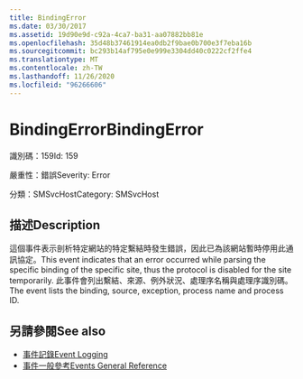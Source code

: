 ```yaml
---
title: BindingError
ms.date: 03/30/2017
ms.assetid: 19d90e9d-c92a-4ca7-ba31-aa07882bb81e
ms.openlocfilehash: 35d48b37461914ea0db2f9bae0b700e3f7eba16b
ms.sourcegitcommit: bc293b14af795e0e999e3304dd40c0222cf2ffe4
ms.translationtype: MT
ms.contentlocale: zh-TW
ms.lasthandoff: 11/26/2020
ms.locfileid: "96266606"
---
```

# <a name="bindingerror"></a><span data-ttu-id="ad40b-102">BindingError</span><span class="sxs-lookup"><span data-stu-id="ad40b-102">BindingError</span></span>

<span data-ttu-id="ad40b-103">識別碼：159</span><span class="sxs-lookup"><span data-stu-id="ad40b-103">Id: 159</span></span>  
  
 <span data-ttu-id="ad40b-104">嚴重性：錯誤</span><span class="sxs-lookup"><span data-stu-id="ad40b-104">Severity: Error</span></span>  
  
 <span data-ttu-id="ad40b-105">分類：SMSvcHost</span><span class="sxs-lookup"><span data-stu-id="ad40b-105">Category: SMSvcHost</span></span>  
  
## <a name="description"></a><span data-ttu-id="ad40b-106">描述</span><span class="sxs-lookup"><span data-stu-id="ad40b-106">Description</span></span>  

 <span data-ttu-id="ad40b-107">這個事件表示剖析特定網站的特定繫結時發生錯誤，因此已為該網站暫時停用此通訊協定。</span><span class="sxs-lookup"><span data-stu-id="ad40b-107">This event indicates that an error occurred while parsing the specific binding of the specific site, thus the protocol is disabled for the site temporarily.</span></span> <span data-ttu-id="ad40b-108">此事件會列出繫結、來源、例外狀況、處理序名稱與處理序識別碼。</span><span class="sxs-lookup"><span data-stu-id="ad40b-108">The event lists the binding, source, exception, process name and process ID.</span></span>  
  
## <a name="see-also"></a><span data-ttu-id="ad40b-109">另請參閱</span><span class="sxs-lookup"><span data-stu-id="ad40b-109">See also</span></span>

- [<span data-ttu-id="ad40b-110">事件記錄</span><span class="sxs-lookup"><span data-stu-id="ad40b-110">Event Logging</span></span>](index.md)
- [<span data-ttu-id="ad40b-111">事件一般參考</span><span class="sxs-lookup"><span data-stu-id="ad40b-111">Events General Reference</span></span>](events-general-reference.md)
